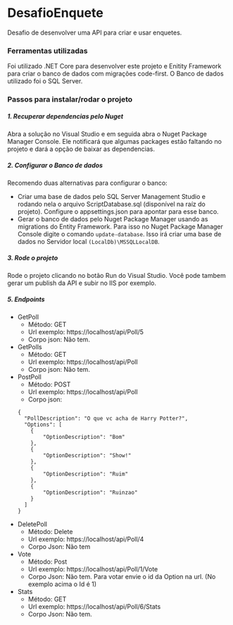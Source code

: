 # DesafioEnquete
Desafio de desenvolver uma API para criar e usar enquetes.

### Ferramentas utilizadas
Foi utilizado .NET Core para desenvolver este projeto e Enitity Framework para criar o banco de dados com migrações code-first. 
O Banco de dados utilizado foi o SQL Server.

### Passos para instalar/rodar o projeto
##### 1. Recuperar dependencias pelo Nuget
Abra a solução no Visual Studio e em seguida abra o Nuget Package Manager Console. Ele notificará que algumas packages estão faltando 
no projeto e dará a opção de baixar as dependencias.

##### 2. Configurar o Banco de dados
Recomendo duas alternativas para configurar o banco:

- Criar uma base de dados pelo SQL Server Management Studio e rodando nela o arquivo ScriptDatabase.sql (disponível na raíz do projeto). Configure o appsettings.json para apontar para esse banco.
- Gerar o banco de dados pelo Nuget Package Manager usando as migrations do Entity Framework. Para isso no Nuget Package Manager Console 
digite o comando `update-database`. Isso irá criar uma base de dados no Servidor local `(LocalDb)\MSSQLLocalDB`.

##### 3. Rode o projeto
Rode o projeto clicando no botão Run do Visual Studio. Você pode tambem gerar um publish da API e subir no IIS por exemplo.

##### 5. Endpoints
* GetPoll
  * Método: GET
  * Url exemplo: https://localhost/api/Poll/5
  * Corpo json: Não tem.
* GetPolls
  * Método: GET
  * Url exemplo: https://localhost/api/Poll
  * Corpo json: Não tem.
* PostPoll
  * Método: POST
  * Url exemplo: https://localhost/api/Poll
  * Corpo json: 
  ```
  {
    "PollDescription": "O que vc acha de Harry Potter?",
    "Options": [
      {
          "OptionDescription": "Bom"
      },
      {
          "OptionDescription": "Show!"
      },
      {
          "OptionDescription": "Ruim"
      },
      {
          "OptionDescription": "Ruinzao"
      }
    ]
  }
  ```  
* DeletePoll
  * Método: Delete
  * Url exemplo: https://localhost/api/Poll/4
  * Corpo Json: Não tem   
* Vote  
  * Método: Post
  * Url exemplo: https://localhost/api/Poll/1/Vote
  * Corpo Json: Não tem. Para votar envie o id da Option na url. (No exemplo acima o Id é 1)
* Stats
  * Método: GET
  * Url exemplo: https://localhost/api/Poll/6/Stats
  * Corpo Json: Não tem.
  
